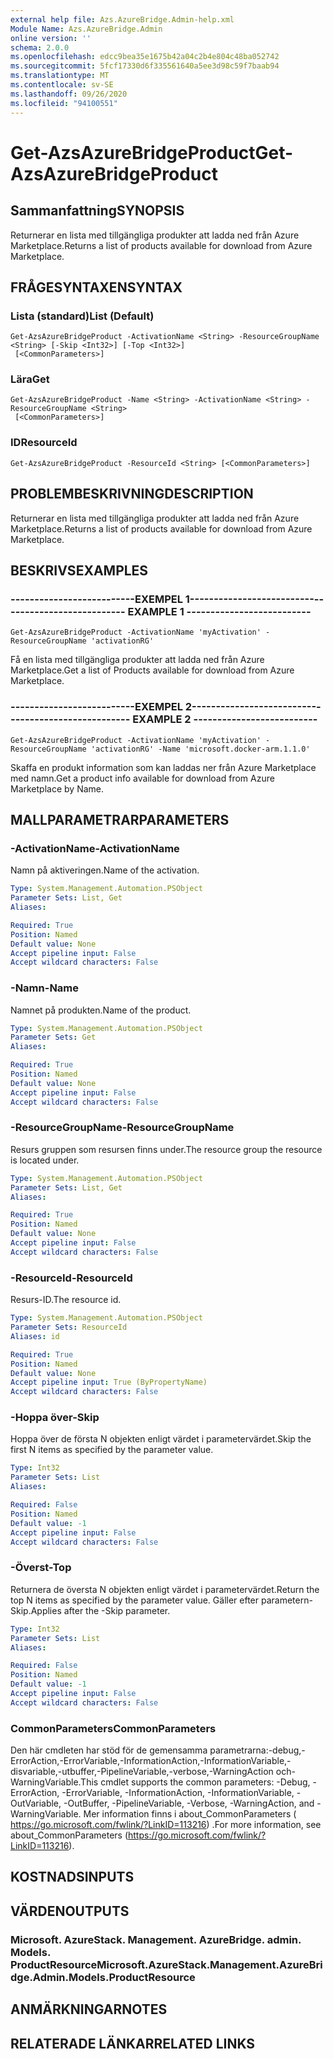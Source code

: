 ```yaml
---
external help file: Azs.AzureBridge.Admin-help.xml
Module Name: Azs.AzureBridge.Admin
online version: ''
schema: 2.0.0
ms.openlocfilehash: edcc9bea35e1675b42a04c2b4e804c48ba052742
ms.sourcegitcommit: 5fcf17330d6f335561640a5ee3d98c59f7baab94
ms.translationtype: MT
ms.contentlocale: sv-SE
ms.lasthandoff: 09/26/2020
ms.locfileid: "94100551"
---
```

# <span data-ttu-id="10d12-101">Get-AzsAzureBridgeProduct</span><span class="sxs-lookup"><span data-stu-id="10d12-101">Get-AzsAzureBridgeProduct</span></span>

## <span data-ttu-id="10d12-102">Sammanfattning</span><span class="sxs-lookup"><span data-stu-id="10d12-102">SYNOPSIS</span></span>
<span data-ttu-id="10d12-103">Returnerar en lista med tillgängliga produkter att ladda ned från Azure Marketplace.</span><span class="sxs-lookup"><span data-stu-id="10d12-103">Returns a list of products available for download from Azure Marketplace.</span></span>

## <span data-ttu-id="10d12-104">FRÅGESYNTAXEN</span><span class="sxs-lookup"><span data-stu-id="10d12-104">SYNTAX</span></span>

### <span data-ttu-id="10d12-105">Lista (standard)</span><span class="sxs-lookup"><span data-stu-id="10d12-105">List (Default)</span></span>
```
Get-AzsAzureBridgeProduct -ActivationName <String> -ResourceGroupName <String> [-Skip <Int32>] [-Top <Int32>]
 [<CommonParameters>]
```

### <span data-ttu-id="10d12-106">Lära</span><span class="sxs-lookup"><span data-stu-id="10d12-106">Get</span></span>
```
Get-AzsAzureBridgeProduct -Name <String> -ActivationName <String> -ResourceGroupName <String>
 [<CommonParameters>]
```

### <span data-ttu-id="10d12-107">ID</span><span class="sxs-lookup"><span data-stu-id="10d12-107">ResourceId</span></span>
```
Get-AzsAzureBridgeProduct -ResourceId <String> [<CommonParameters>]
```

## <span data-ttu-id="10d12-108">PROBLEMBESKRIVNING</span><span class="sxs-lookup"><span data-stu-id="10d12-108">DESCRIPTION</span></span>
<span data-ttu-id="10d12-109">Returnerar en lista med tillgängliga produkter att ladda ned från Azure Marketplace.</span><span class="sxs-lookup"><span data-stu-id="10d12-109">Returns a list of products available for download from Azure Marketplace.</span></span>

## <span data-ttu-id="10d12-110">BESKRIVS</span><span class="sxs-lookup"><span data-stu-id="10d12-110">EXAMPLES</span></span>

### <span data-ttu-id="10d12-111">--------------------------EXEMPEL 1--------------------------</span><span class="sxs-lookup"><span data-stu-id="10d12-111">-------------------------- EXAMPLE 1 --------------------------</span></span>
```
Get-AzsAzureBridgeProduct -ActivationName 'myActivation' -ResourceGroupName 'activationRG'
```

<span data-ttu-id="10d12-112">Få en lista med tillgängliga produkter att ladda ned från Azure Marketplace.</span><span class="sxs-lookup"><span data-stu-id="10d12-112">Get a list of Products available for download from Azure Marketplace.</span></span>

### <span data-ttu-id="10d12-113">--------------------------EXEMPEL 2--------------------------</span><span class="sxs-lookup"><span data-stu-id="10d12-113">-------------------------- EXAMPLE 2 --------------------------</span></span>
```
Get-AzsAzureBridgeProduct -ActivationName 'myActivation' -ResourceGroupName 'activationRG' -Name 'microsoft.docker-arm.1.1.0'
```

<span data-ttu-id="10d12-114">Skaffa en produkt information som kan laddas ner från Azure Marketplace med namn.</span><span class="sxs-lookup"><span data-stu-id="10d12-114">Get a product info available for download from Azure Marketplace by Name.</span></span>

## <span data-ttu-id="10d12-115">MALLPARAMETRAR</span><span class="sxs-lookup"><span data-stu-id="10d12-115">PARAMETERS</span></span>

### <span data-ttu-id="10d12-116">-ActivationName</span><span class="sxs-lookup"><span data-stu-id="10d12-116">-ActivationName</span></span>
<span data-ttu-id="10d12-117">Namn på aktiveringen.</span><span class="sxs-lookup"><span data-stu-id="10d12-117">Name of the activation.</span></span>

```yaml
Type: System.Management.Automation.PSObject
Parameter Sets: List, Get
Aliases: 

Required: True
Position: Named
Default value: None
Accept pipeline input: False
Accept wildcard characters: False
```

### <span data-ttu-id="10d12-118">-Namn</span><span class="sxs-lookup"><span data-stu-id="10d12-118">-Name</span></span>
<span data-ttu-id="10d12-119">Namnet på produkten.</span><span class="sxs-lookup"><span data-stu-id="10d12-119">Name of the product.</span></span>

```yaml
Type: System.Management.Automation.PSObject
Parameter Sets: Get
Aliases: 

Required: True
Position: Named
Default value: None
Accept pipeline input: False
Accept wildcard characters: False
```

### <span data-ttu-id="10d12-120">-ResourceGroupName</span><span class="sxs-lookup"><span data-stu-id="10d12-120">-ResourceGroupName</span></span>
<span data-ttu-id="10d12-121">Resurs gruppen som resursen finns under.</span><span class="sxs-lookup"><span data-stu-id="10d12-121">The resource group the resource is located under.</span></span>

```yaml
Type: System.Management.Automation.PSObject
Parameter Sets: List, Get
Aliases: 

Required: True
Position: Named
Default value: None
Accept pipeline input: False
Accept wildcard characters: False
```

### <span data-ttu-id="10d12-122">-ResourceId</span><span class="sxs-lookup"><span data-stu-id="10d12-122">-ResourceId</span></span>
<span data-ttu-id="10d12-123">Resurs-ID.</span><span class="sxs-lookup"><span data-stu-id="10d12-123">The resource id.</span></span>

```yaml
Type: System.Management.Automation.PSObject
Parameter Sets: ResourceId
Aliases: id

Required: True
Position: Named
Default value: None
Accept pipeline input: True (ByPropertyName)
Accept wildcard characters: False
```

### <span data-ttu-id="10d12-124">-Hoppa över</span><span class="sxs-lookup"><span data-stu-id="10d12-124">-Skip</span></span>
<span data-ttu-id="10d12-125">Hoppa över de första N objekten enligt värdet i parametervärdet.</span><span class="sxs-lookup"><span data-stu-id="10d12-125">Skip the first N items as specified by the parameter value.</span></span>

```yaml
Type: Int32
Parameter Sets: List
Aliases: 

Required: False
Position: Named
Default value: -1
Accept pipeline input: False
Accept wildcard characters: False
```

### <span data-ttu-id="10d12-126">-Överst</span><span class="sxs-lookup"><span data-stu-id="10d12-126">-Top</span></span>
<span data-ttu-id="10d12-127">Returnera de översta N objekten enligt värdet i parametervärdet.</span><span class="sxs-lookup"><span data-stu-id="10d12-127">Return the top N items as specified by the parameter value.</span></span>
<span data-ttu-id="10d12-128">Gäller efter parametern-Skip.</span><span class="sxs-lookup"><span data-stu-id="10d12-128">Applies after the -Skip parameter.</span></span>

```yaml
Type: Int32
Parameter Sets: List
Aliases: 

Required: False
Position: Named
Default value: -1
Accept pipeline input: False
Accept wildcard characters: False
```

### <span data-ttu-id="10d12-129">CommonParameters</span><span class="sxs-lookup"><span data-stu-id="10d12-129">CommonParameters</span></span>
<span data-ttu-id="10d12-130">Den här cmdleten har stöd för de gemensamma parametrarna:-debug,-ErrorAction,-ErrorVariable,-InformationAction,-InformationVariable,-disvariable,-utbuffer,-PipelineVariable,-verbose,-WarningAction och-WarningVariable.</span><span class="sxs-lookup"><span data-stu-id="10d12-130">This cmdlet supports the common parameters: -Debug, -ErrorAction, -ErrorVariable, -InformationAction, -InformationVariable, -OutVariable, -OutBuffer, -PipelineVariable, -Verbose, -WarningAction, and -WarningVariable.</span></span> <span data-ttu-id="10d12-131">Mer information finns i about_CommonParameters ( https://go.microsoft.com/fwlink/?LinkID=113216) .</span><span class="sxs-lookup"><span data-stu-id="10d12-131">For more information, see about_CommonParameters (https://go.microsoft.com/fwlink/?LinkID=113216).</span></span>

## <span data-ttu-id="10d12-132">KOSTNADS</span><span class="sxs-lookup"><span data-stu-id="10d12-132">INPUTS</span></span>

## <span data-ttu-id="10d12-133">VÄRDEN</span><span class="sxs-lookup"><span data-stu-id="10d12-133">OUTPUTS</span></span>

### <span data-ttu-id="10d12-134">Microsoft. AzureStack. Management. AzureBridge. admin. Models. ProductResource</span><span class="sxs-lookup"><span data-stu-id="10d12-134">Microsoft.AzureStack.Management.AzureBridge.Admin.Models.ProductResource</span></span>

## <span data-ttu-id="10d12-135">ANMÄRKNINGAR</span><span class="sxs-lookup"><span data-stu-id="10d12-135">NOTES</span></span>

## <span data-ttu-id="10d12-136">RELATERADE LÄNKAR</span><span class="sxs-lookup"><span data-stu-id="10d12-136">RELATED LINKS</span></span>


